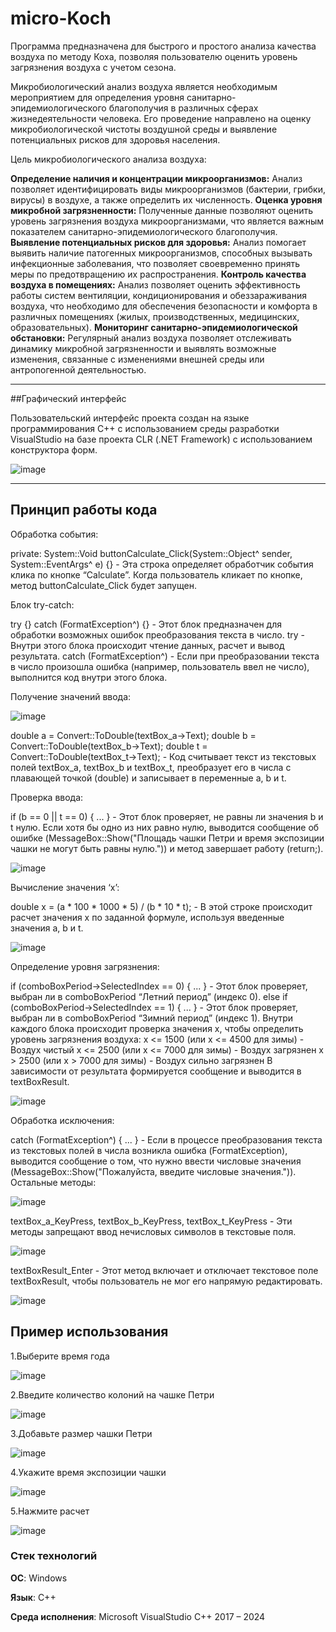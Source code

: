 # micro-Koch
Программа предназначена для быстрого и простого анализа качества воздуха по методу Коха, позволяя пользователю оценить уровень загрязнения воздуха с учетом сезона.

Микробиологический анализ воздуха является необходимым мероприятием для определения уровня санитарно-эпидемиологического благополучия в различных сферах жизнедеятельности человека. Его проведение направлено на оценку микробиологической чистоты воздушной среды и выявление потенциальных рисков для здоровья населения.

Цель микробиологического анализа воздуха:

__Определение наличия и концентрации микроорганизмов:__ Анализ позволяет идентифицировать виды микроорганизмов (бактерии, грибки, вирусы) в воздухе, а также определить их численность.
__Оценка уровня микробной загрязненности:__ Полученные данные позволяют оценить уровень загрязнения воздуха микроорганизмами, что является важным показателем санитарно-эпидемиологического благополучия.
__Выявление потенциальных рисков для здоровья:__ Анализ помогает выявить наличие патогенных микроорганизмов, способных вызывать инфекционные заболевания, что позволяет своевременно принять меры по предотвращению их распространения.
__Контроль качества воздуха в помещениях:__ Анализ позволяет оценить эффективность работы систем вентиляции, кондиционирования и обеззараживания воздуха, что необходимо для обеспечения безопасности и комфорта в различных помещениях (жилых, производственных, медицинских, образовательных).
__Мониторинг санитарно-эпидемиологической обстановки:__ Регулярный анализ воздуха позволяет отслеживать динамику микробной загрязненности и выявлять возможные изменения, связанные с изменениями внешней среды или антропогенной деятельностью.

---

##Графический интерфейс

Пользовательский интерфейс проекта создан на языке программирования С++ с использованием среды разработки VisualStudio на базе проекта CLR (.NET Framework) с использованием конструктора форм.

![image](https://github.com/Digital-Department-Vavilov-University/micro-Koch/assets/135830345/e6336567-5b7a-4125-bd80-3bfac931e9cf)


---

## Принцип работы кода

Обработка события:

private: System::Void buttonCalculate_Click(System::Object^ sender, System::EventArgs^ e) {} - Эта строка определяет обработчик события клика по кнопке “Calculate”.
Когда пользователь кликает по кнопке, метод buttonCalculate_Click будет запущен.

Блок try-catch:

try {} catch (FormatException^) {} - Этот блок предназначен для обработки возможных ошибок преобразования текста в число.
try - Внутри этого блока происходит чтение данных, расчет и вывод результата.
catch (FormatException^) - Если при преобразовании текста в число произошла ошибка (например, пользователь ввел не число), выполнится код внутри этого блока.

Получение значений ввода:

![image](https://github.com/Digital-Department-Vavilov-University/micro-Koch/assets/135830345/c0b544e3-bb14-4bd3-a7a1-101727f35920)


double a = Convert::ToDouble(textBox_a->Text);
double b = Convert::ToDouble(textBox_b->Text);
double t = Convert::ToDouble(textBox_t->Text); - Код считывает текст из текстовых полей textBox_a, textBox_b и textBox_t, преобразует его в числа с плавающей точкой (double) и записывает в переменные a, b и t.

Проверка ввода:

if (b == 0 || t == 0) { ... } - Этот блок проверяет, не равны ли значения b и t нулю.
Если хотя бы одно из них равно нулю, выводится сообщение об ошибке (MessageBox::Show("Площадь чашки Петри и время экспозиции чашки не могут быть равны нулю.")) и метод завершает работу (return;).

![image](https://github.com/Digital-Department-Vavilov-University/micro-Koch/assets/135830345/ce741c17-f236-4183-b427-204a10d6f0ac)


Вычисление значения ‘x’:

double x = (a * 100 * 1000 * 5) / (b * 10 * t); - В этой строке происходит расчет значения x по заданной формуле, используя введенные значения a, b и t.

![image](https://github.com/Digital-Department-Vavilov-University/micro-Koch/assets/135830345/2f1cd62b-c216-4787-b336-870df7191c98)


Определение уровня загрязнения:

if (comboBoxPeriod->SelectedIndex == 0) { ... } - Этот блок проверяет, выбран ли в comboBoxPeriod “Летний период” (индекс 0).
else if (comboBoxPeriod->SelectedIndex == 1) { ... } - Этот блок проверяет, выбран ли в comboBoxPeriod “Зимний период” (индекс 1).
Внутри каждого блока происходит проверка значения x, чтобы определить уровень загрязнения воздуха:
x <= 1500 (или x <= 4500 для зимы) - Воздух чистый
x <= 2500 (или x <= 7000 для зимы) - Воздух загрязнен
x > 2500 (или x > 7000 для зимы) - Воздух сильно загрязнен
В зависимости от результата формируется сообщение и выводится в textBoxResult.

![image](https://github.com/Digital-Department-Vavilov-University/micro-Koch/assets/135830345/a308d10d-e02d-405a-82b1-062b29f14da7)


Обработка исключения:

catch (FormatException^) { ... } - Если в процессе преобразования текста из текстовых полей в числа возникла ошибка (FormatException), выводится сообщение о том, что нужно ввести числовые значения (MessageBox::Show("Пожалуйста, введите числовые значения.")).
Остальные методы:

![image](https://github.com/Digital-Department-Vavilov-University/micro-Koch/assets/135830345/1aaba976-e8da-4280-904d-adf1492e6374)


textBox_a_KeyPress, textBox_b_KeyPress, textBox_t_KeyPress - Эти методы запрещают ввод нечисловых символов в текстовые поля.

![image](https://github.com/Digital-Department-Vavilov-University/micro-Koch/assets/135830345/2e7bd28d-675c-4682-82cc-b28d7c4e55c0)


textBoxResult_Enter - Этот метод включает и отключает текстовое поле textBoxResult, чтобы пользователь не мог его напрямую редактировать.

![image](https://github.com/Digital-Department-Vavilov-University/micro-Koch/assets/135830345/badc19a8-682b-4f19-a8c1-0369e78b8ccc)

## Пример использования

1.Выберите время года

![image](https://github.com/Digital-Department-Vavilov-University/micro-Koch/assets/135830345/2d25cc52-38e1-4668-9def-36d208821444)

2.Введите количество колоний на чашке Петри

![image](https://github.com/Digital-Department-Vavilov-University/micro-Koch/assets/135830345/a890ef8d-db59-47ce-8b0d-462066bb3a9f)

3.Добавьте размер чашки Петри

![image](https://github.com/Digital-Department-Vavilov-University/micro-Koch/assets/135830345/8021b6ae-744b-4386-9cf7-8b183cdec59a)

4.Укажите время экспозиции чашки

![image](https://github.com/Digital-Department-Vavilov-University/micro-Koch/assets/135830345/7c151fe5-9b3a-4fc8-baf4-68b34828638e)

5.Нажмите расчет

![image](https://github.com/Digital-Department-Vavilov-University/micro-Koch/assets/135830345/0c9f527c-1f05-400e-a825-7b8c8894be97)

### Стек технологий

__ОС__: Windows

__Язык__: C++

__Среда исполнения__: Microsoft VisualStudio C++ 2017 – 2024
